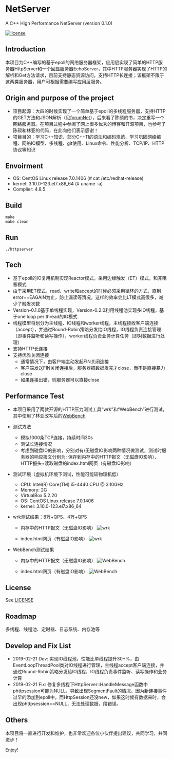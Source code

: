 # NetServer

A C++ High Performance NetServer (version 0.1.0)

[![license](https://img.shields.io/github/license/mashape/apistatus.svg)](https://opensource.org/licenses/MIT)

## Introduction  

本项目为C++编写的基于epoll的网络服务器框架，应用层实现了简单的HTTP服务器HttpServer和一个回显服务器EchoServer，其中HTTP服务器实现了HTTP的解析和Get方法请求，目前支持静态资源访问，支持HTTP长连接；该框架不限于这两类服务器，用户可根据需要编写应用层服务。

## Origin and purpose of the project
* 项目起源：大四的时候实现了一个简单基于epoll的多线程服务器，支持HTTP的GET方法和JSON解析（见[forumNet](https://github.com/chenshuaihao/forumNet/tree/master/forumNet)），后来看了陈硕的书，决定重写一个网络服务器。在项目过程中参阅了网上很多优秀的博客和开源项目，也参考了陈硕和林亚的代码，在此向他们表示感谢！
* 项目目的：学习C++知识、部分C++11的语法和编码规范、学习巩固网络编程、网络IO模型、多线程、git使用、Linux命令、性能分析、TCP/IP、HTTP协议等知识

## Envoirment  
* OS: CentOS Linux release 7.0.1406 (# cat /etc/redhat-release)
* kernel: 3.10.0-123.el7.x86_64 (# uname -a)
* Complier: 4.8.5

## Build

	make
	make clean

## Run
    ./httpserver
    
## Tech
 * 基于epoll的IO复用机制实现Reactor模式，采用边缘触发（ET）模式，和非阻塞模式
 * 由于采用ET模式，read、write和accept的时候必须采用循环的方式，直到error==EAGAIN为止，防止漏读等清况，这样的效率会比LT模式高很多，减少了触发次数
 * Version-0.1.0基于单线程实现，Version-0.2.0利用线程池实现多IO线程，基于one loop per thread的IO模式
 * 线程模型将划分为主线程、IO线程和worker线程，主线程接收客户端连接（accept），并通过Round-Robin策略分发给IO线程，IO线程负责连接管理（即事件监听和读写操作），worker线程负责业务计算任务（即对数据进行处理）
 * 支持HTTP长连接
 * 支持优雅关闭连接
   * 通常情况下，由客户端主动发起FIN关闭连接
   * 客户端发送FIN关闭连接后，服务器把数据发完才close，而不是直接暴力close
   * 如果连接出错，则服务器可以直接close


## Performance Test
 * 本项目采用了两款开源的HTTP压力测试工具“wrk”和“WebBench”进行测试，其中使用了林亚改写后的[WebBench](https://github.com/linyacool/WebBench)
 * 测试方法
   * 模拟1000条TCP连接，持续时间30s
   * 测试长连接情况
   * 考虑到磁盘IO的影响，分别对有/无磁盘IO影响两种情况做测试，测试时服务器的响应报文分别为:
     保存到内存中的HTTP报文（无磁盘IO影响）、HTTP报头+读取磁盘的index.html网页（有磁盘IO影响）
  

 * 测试环境（虚拟机环境下测试，性能可能较物理机低）
   * CPU: Intel(R) Core(TM) i5-4440 CPU @ 3.10GHz
   * Memory: 2G
   * VirtualBox 5.2.20
   * OS: CentOS Linux release 7.0.1406
   * kernel: 3.10.0-123.el7.x86_64
  
* wrk测试结果：8万+QPS、4万+QPS
  * 内存中的HTTP报文（无磁盘IO影响）
 ![wrk](https://github.com/chenshuaihao/NetServer/blob/master/docs/images/wrk_hello.png)

  * index.html网页（有磁盘IO影响）
 ![wrk](https://github.com/chenshuaihao/NetServer/blob/master/docs/images/wrk_html.png)

* WebBench测试结果
  * 内存中的HTTP报文（无磁盘IO影响）
 ![WebBench](https://github.com/chenshuaihao/NetServer/blob/master/docs/images/WebBench_hello.png)

  * index.html网页（有磁盘IO影响）
 ![WebBench](https://github.com/chenshuaihao/NetServer/blob/master/docs/images/WebBench_html.png)

## License
See [LICENSE](https://github.com/chenshuaihao/NetServer/blob/master/LICENSE)

## Roadmap
多线程、线程池、定时器、日志系统、内存池等

## Develop and Fix List
* 2019-02-21 Dev: 实现IO线程池，性能比单线程提升30+%，由EventLoopThreadPool类对IO线程进行管理，主线程accept客户端连接，并通过Round-Robin策略分发给IO线程，IO线程负责事件监听、读写操作和业务计算
* 2019-02-21 Fix: 修复多线程下HttpServer::HandleMessage函数中phttpsession可能为NULL，导致出现SegmentFault的情况。因为新连接事件过早的添加到epoll中，而HttpSession还没new，如果这时候有数据来时，会出现phttpsession==NULL，无法处理数据，段错误。

## Others
本项目将一直进行开发和维护，也非常欢迎各位小伙伴提出建议，共同学习，共同进步！

Enjoy!